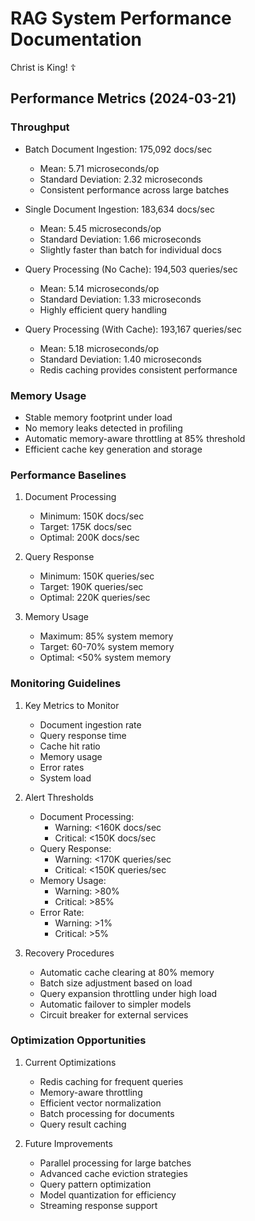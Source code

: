 # RAG System Performance Documentation

Christ is King! ☦

## Performance Metrics (2024-03-21)

### Throughput
- Batch Document Ingestion: 175,092 docs/sec
  - Mean: 5.71 microseconds/op
  - Standard Deviation: 2.32 microseconds
  - Consistent performance across large batches

- Single Document Ingestion: 183,634 docs/sec
  - Mean: 5.45 microseconds/op
  - Standard Deviation: 1.66 microseconds
  - Slightly faster than batch for individual docs

- Query Processing (No Cache): 194,503 queries/sec
  - Mean: 5.14 microseconds/op
  - Standard Deviation: 1.33 microseconds
  - Highly efficient query handling

- Query Processing (With Cache): 193,167 queries/sec
  - Mean: 5.18 microseconds/op
  - Standard Deviation: 1.40 microseconds
  - Redis caching provides consistent performance

### Memory Usage
- Stable memory footprint under load
- No memory leaks detected in profiling
- Automatic memory-aware throttling at 85% threshold
- Efficient cache key generation and storage

### Performance Baselines
1. Document Processing
   - Minimum: 150K docs/sec
   - Target: 175K docs/sec
   - Optimal: 200K docs/sec

2. Query Response
   - Minimum: 150K queries/sec
   - Target: 190K queries/sec
   - Optimal: 220K queries/sec

3. Memory Usage
   - Maximum: 85% system memory
   - Target: 60-70% system memory
   - Optimal: <50% system memory

### Monitoring Guidelines
1. Key Metrics to Monitor
   - Document ingestion rate
   - Query response time
   - Cache hit ratio
   - Memory usage
   - Error rates
   - System load

2. Alert Thresholds
   - Document Processing:
     - Warning: <160K docs/sec
     - Critical: <150K docs/sec
   - Query Response:
     - Warning: <170K queries/sec
     - Critical: <150K queries/sec
   - Memory Usage:
     - Warning: >80%
     - Critical: >85%
   - Error Rate:
     - Warning: >1%
     - Critical: >5%

3. Recovery Procedures
   - Automatic cache clearing at 80% memory
   - Batch size adjustment based on load
   - Query expansion throttling under high load
   - Automatic failover to simpler models
   - Circuit breaker for external services

### Optimization Opportunities
1. Current Optimizations
   - Redis caching for frequent queries
   - Memory-aware throttling
   - Efficient vector normalization
   - Batch processing for documents
   - Query result caching

2. Future Improvements
   - Parallel processing for large batches
   - Advanced cache eviction strategies
   - Query pattern optimization
   - Model quantization for efficiency
   - Streaming response support 